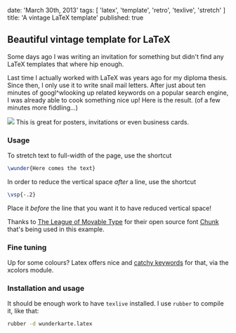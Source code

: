 date: 'March 30th, 2013'
tags: [ 'latex', 'template', 'retro', 'texlive', 'stretch' ]
title: 'A vintage LaTeX template'
published: true


## Beautiful vintage template for LaTeX

Some days ago I was writing an invitation for something
but didn't find any LaTeX templates that where hip enough.

Last time I actually worked with LaTeX was years ago for my diploma thesis.
Since then, I only use it to write snail mail letters.
After just about ten minutes of
googl^wlooking up related keywords on a popular search engine,
I was already able to cook something nice up!
Here is the result. (of a few minutes more fiddling...)

<img src="/images/wunderkarte.png" />
This is great for posters, invitations or even business cards.

### Usage

To stretch text to full-width of the page, use the shortcut

``` latex
\wunder{Here comes the text}
```

In order to reduce the vertical space _after_ a line, use the shortcut

``` latex
\vsp{-.2}
```

Place it _before_ the line that you want it to have reduced vertical space!

Thanks to <a href="http://www.theleagueofmoveabletype.com/">The League of Movable Type</a> for their open source font
<a href="http://www.theleagueofmoveabletype.com/chunk">Chunk</a> that's being used in this example.

### Fine tuning

Up for some colours? Latex offers nice
and <a href="http://en.wikibooks.org/wiki/LaTeX/Colors#The_68_standard_colors_known_to_dvips">catchy keywords</a> for that,
via the xcolors module.

### Installation and usage

It should be enough work to have `texlive` installed.
I use `rubber` to compile it, like that:

``` bash
rubber -d wunderkarte.latex
```
